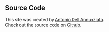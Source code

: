 ## Source Code

This site was created by [Antonio Dell'Annunziata](https://github.com/AntonioDell).\
Check out the source code on [Github](https://github.com/AntonioDell/label-website).